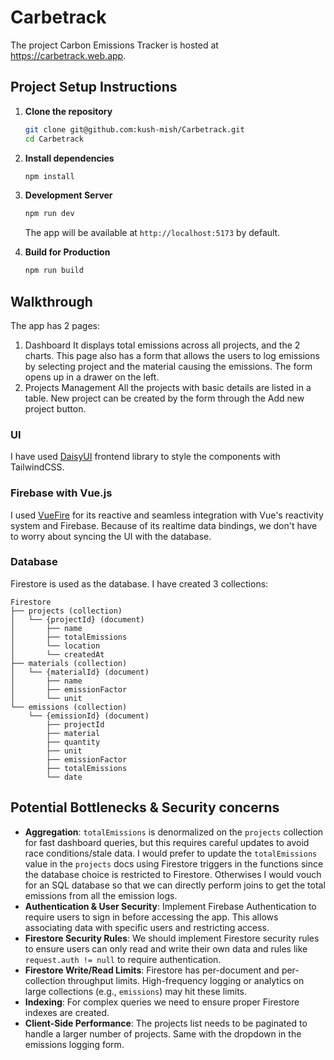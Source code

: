 # Carbetrack

The project Carbon Emissions Tracker is hosted at https://carbetrack.web.app.

## Project Setup Instructions

1. **Clone the repository**

   ```sh
   git clone git@github.com:kush-mish/Carbetrack.git
   cd Carbetrack
   ```

2. **Install dependencies**

   ```sh
   npm install
   ```

3. **Development Server**

   ```sh
   npm run dev
   ```

   The app will be available at `http://localhost:5173` by default.

4. **Build for Production**

   ```sh
   npm run build
   ```

## Walkthrough

The app has 2 pages:

1. Dashboard
   It displays total emissions across all projects, and the 2 charts.
   This page also has a form that allows the users to log emissions by selecting project and the material causing the emissions. The form opens up in a drawer on the left.
2. Projects Management
   All the projects with basic details are listed in a table. New project can be created by the form through the Add new project button.

### UI

I have used [DaisyUI](https://daisyui.com/) frontend library to style the components with TailwindCSS.

### Firebase with Vue.js

I used [VueFire](https://vuefire.vuejs.org/) for its reactive and seamless integration with Vue's reactivity system and Firebase. Because of its realtime data bindings, we don't have to worry about syncing the UI with the database.

### Database

Firestore is used as the database. I have created 3 collections:

```
Firestore
├── projects (collection)
│   └── {projectId} (document)
│       ├── name
│       ├── totalEmissions
│       └── location
│       └── createdAt
├── materials (collection)
│   └── {materialId} (document)
│       ├── name
│       ├── emissionFactor
│       └── unit
└── emissions (collection)
    └── {emissionId} (document)
        ├── projectId
        ├── material
        ├── quantity
        ├── unit
        ├── emissionFactor
        ├── totalEmissions
        └── date
```

## Potential Bottlenecks & Security concerns

- **Aggregation**: `totalEmissions` is denormalized on the `projects` collection for fast dashboard queries, but this requires careful updates to avoid race conditions/stale data.
  I would prefer to update the `totalEmissions` value in the `projects` docs using Firestore triggers in the functions since the database choice is restricted to Firestore. Otherwises I would vouch for an SQL database so that we can directly perform joins to get the total emissions from all the emission logs.
- **Authentication & User Security**: Implement Firebase Authentication to require users to sign in before accessing the app. This allows associating data with specific users and restricting access.
- **Firestore Security Rules**: We should implement Firestore security rules to ensure users can only read and write their own data and rules like `request.auth != null` to require authentication.
- **Firestore Write/Read Limits**: Firestore has per-document and per-collection throughput limits. High-frequency logging or analytics on large collections (e.g., `emissions`) may hit these limits.
- **Indexing**: For complex queries we need to ensure proper Firestore indexes are created.
- **Client-Side Performance**: The projects list needs to be paginated to handle a larger number of projects. Same with the dropdown in the emissions logging form.
